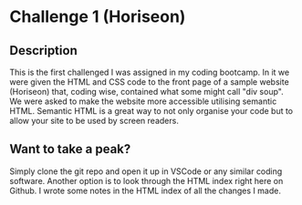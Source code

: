# Challenge 1 (Horiseon)

## Description 
This is the first challenged I was assigned in my coding bootcamp. In it we were given the HTML and CSS code to the front page of a sample website (Horiseon) that, coding wise, contained what some might call "div soup". We were asked to make the website more accessible utilising semantic HTML. Semantic HTML is a great way to not only organise your code but to allow your site to be used by screen readers.

## Want to take a peak?
Simply clone the git repo and open it up in VSCode or any similar coding software. Another option is to look through the HTML index right here on Github. I wrote some notes in the HTML index of all the changes I made.

